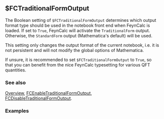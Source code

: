 ## $FCTraditionalFormOutput

The Boolean setting of `$FCTraditionalFormOutput` determines which output format type should be used in the notebook front end when FeynCalc is loaded. If set to `True`, FeynCalc will activate the `TraditionalForm` output. Otherwise, the `StandardForm` output (Mathematica's default) will be used.

This setting only changes the output format of the current notebook, i.e. it is not persistent and will not modify the global options of Mathematica.

If unsure, it is recommended to set `$FCTraditionalFormOutput` to `True`, so that you can benefit from the nice FeynCalc typesetting for various QFT quantities.

### See also

[Overview](Extra/FeynCalc.md), [FCEnableTraditionalFormOutput](FCEnableTraditionalFormOutput.md), [FCDisableTraditionalFormOutput](FCDisableTraditionalFormOutput.md).

### Examples